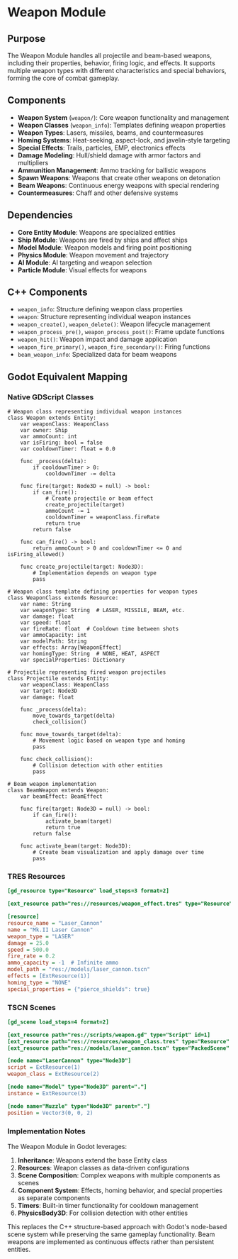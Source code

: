 # Weapon Module

## Purpose
The Weapon Module handles all projectile and beam-based weapons, including their properties, behavior, firing logic, and effects. It supports multiple weapon types with different characteristics and special behaviors, forming the core of combat gameplay.

## Components
- **Weapon System** (`weapon/`): Core weapon functionality and management
- **Weapon Classes** (`weapon_info`): Templates defining weapon properties
- **Weapon Types**: Lasers, missiles, beams, and countermeasures
- **Homing Systems**: Heat-seeking, aspect-lock, and javelin-style targeting
- **Special Effects**: Trails, particles, EMP, electronics effects
- **Damage Modeling**: Hull/shield damage with armor factors and multipliers
- **Ammunition Management**: Ammo tracking for ballistic weapons
- **Spawn Weapons**: Weapons that create other weapons on detonation
- **Beam Weapons**: Continuous energy weapons with special rendering
- **Countermeasures**: Chaff and other defensive systems

## Dependencies
- **Core Entity Module**: Weapons are specialized entities
- **Ship Module**: Weapons are fired by ships and affect ships
- **Model Module**: Weapon models and firing point positioning
- **Physics Module**: Weapon movement and trajectory
- **AI Module**: AI targeting and weapon selection
- **Particle Module**: Visual effects for weapons

## C++ Components
- `weapon_info`: Structure defining weapon class properties
- `weapon`: Structure representing individual weapon instances
- `weapon_create()`, `weapon_delete()`: Weapon lifecycle management
- `weapon_process_pre()`, `weapon_process_post()`: Frame update functions
- `weapon_hit()`: Weapon impact and damage application
- `weapon_fire_primary()`, `weapon_fire_secondary()`: Firing functions
- `beam_weapon_info`: Specialized data for beam weapons

## Godot Equivalent Mapping

### Native GDScript Classes
```gdscript
# Weapon class representing individual weapon instances
class Weapon extends Entity:
    var weaponClass: WeaponClass
    var owner: Ship
    var ammoCount: int
    var isFiring: bool = false
    var cooldownTimer: float = 0.0
    
    func _process(delta):
        if cooldownTimer > 0:
            cooldownTimer -= delta
            
    func fire(target: Node3D = null) -> bool:
        if can_fire():
            # Create projectile or beam effect
            create_projectile(target)
            ammoCount -= 1
            cooldownTimer = weaponClass.fireRate
            return true
        return false
        
    func can_fire() -> bool:
        return ammoCount > 0 and cooldownTimer <= 0 and isFiring_allowed()
        
    func create_projectile(target: Node3D):
        # Implementation depends on weapon type
        pass

# Weapon class template defining properties for weapon types
class WeaponClass extends Resource:
    var name: String
    var weaponType: String  # LASER, MISSILE, BEAM, etc.
    var damage: float
    var speed: float
    var fireRate: float  # Cooldown time between shots
    var ammoCapacity: int
    var modelPath: String
    var effects: Array[WeaponEffect]
    var homingType: String  # NONE, HEAT, ASPECT
    var specialProperties: Dictionary

# Projectile representing fired weapon projectiles
class Projectile extends Entity:
    var weaponClass: WeaponClass
    var target: Node3D
    var damage: float
    
    func _process(delta):
        move_towards_target(delta)
        check_collision()
        
    func move_towards_target(delta):
        # Movement logic based on weapon type and homing
        pass
        
    func check_collision():
        # Collision detection with other entities
        pass

# Beam weapon implementation
class BeamWeapon extends Weapon:
    var beamEffect: BeamEffect
    
    func fire(target: Node3D = null) -> bool:
        if can_fire():
            activate_beam(target)
            return true
        return false
        
    func activate_beam(target: Node3D):
        # Create beam visualization and apply damage over time
        pass
```

### TRES Resources
```ini
[gd_resource type="Resource" load_steps=3 format=2]

[ext_resource path="res://resources/weapon_effect.tres" type="Resource" id=1]

[resource]
resource_name = "Laser_Cannon"
name = "Mk.II Laser Cannon"
weapon_type = "LASER"
damage = 25.0
speed = 500.0
fire_rate = 0.2
ammo_capacity = -1  # Infinite ammo
model_path = "res://models/laser_cannon.tscn"
effects = [ExtResource(1)]
homing_type = "NONE"
special_properties = {"pierce_shields": true}
```

### TSCN Scenes
```ini
[gd_scene load_steps=4 format=2]

[ext_resource path="res://scripts/weapon.gd" type="Script" id=1]
[ext_resource path="res://resources/weapon_class.tres" type="Resource" id=2]
[ext_resource path="res://models/laser_cannon.tscn" type="PackedScene" id=3]

[node name="LaserCannon" type="Node3D"]
script = ExtResource(1)
weapon_class = ExtResource(2)

[node name="Model" type="Node3D" parent="."]
instance = ExtResource(3)

[node name="Muzzle" type="Node3D" parent="."]
position = Vector3(0, 0, 2)
```

### Implementation Notes
The Weapon Module in Godot leverages:
1. **Inheritance**: Weapons extend the base Entity class
2. **Resources**: Weapon classes as data-driven configurations
3. **Scene Composition**: Complex weapons with multiple components as scenes
4. **Component System**: Effects, homing behavior, and special properties as separate components
5. **Timers**: Built-in timer functionality for cooldown management
6. **PhysicsBody3D**: For collision detection with other entities

This replaces the C++ structure-based approach with Godot's node-based scene system while preserving the same gameplay functionality. Beam weapons are implemented as continuous effects rather than persistent entities.
